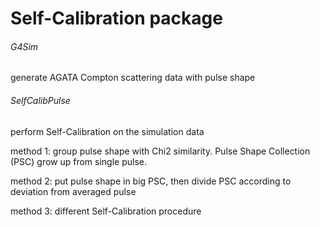 # Self-Calibration package

###### G4Sim ######
generate AGATA Compton scattering data with pulse shape



###### SelfCalibPulse ######
perform Self-Calibration on the simulation data

method 1: group pulse shape with Chi2 similarity. Pulse Shape Collection (PSC) grow up from single pulse.

method 2: put pulse shape in big PSC, then divide PSC according to deviation from averaged pulse

method 3: different Self-Calibration procedure